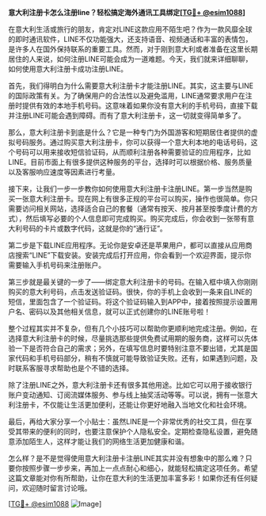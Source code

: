 **意大利注册卡怎么注册line？轻松搞定海外通讯工具绑定[[TG💪+ @esim1088](https://t.me/s/esim1088)]**

在意大利生活或旅行的朋友，肯定对LINE这款应用不陌生吧？作为一款风靡全球的即时通讯软件，LINE不仅功能强大，还支持语音、视频通话和丰富的表情包，是许多人在国外保持联系的重要工具。然而，对于刚到意大利或者准备在这里长期居住的人来说，如何注册LINE可能会成为一道难题。今天，我们就来详细聊聊，如何使用意大利注册卡成功注册LINE。

首先，我们得明白为什么需要意大利注册卡才能注册LINE。其实，这主要与LINE的国际政策有关。为了确保用户的合法性以及避免滥用，LINE通常要求用户在注册时提供有效的本地手机号码。这意味着如果你没有意大利的手机号码，直接下载并注册LINE可能会遇到障碍。而有了意大利注册卡，这一切就变得简单多了。

那么，意大利注册卡到底是什么？它是一种专门为外国游客和短期居住者提供的虚拟号码服务。通过购买意大利注册卡，你可以获得一个意大利本地的电话号码，这个号码可以用来接收短信验证码，从而顺利注册各种需要验证的应用程序，比如LINE。目前市面上有很多提供这种服务的平台，选择时可以根据价格、服务质量以及客服响应速度等因素进行考量。

接下来，让我们一步一步教你如何使用意大利注册卡注册LINE。第一步当然是购买一张意大利注册卡。现在网上有很多正规的平台可以购买，操作也很简单。你只需要访问相关网站，选择适合自己的套餐（通常有按天、按月甚至按季度计费的方式），然后填写必要的个人信息即可完成购买。购买完成后，你会收到一张带有意大利号码的卡片或数字代码，这就是你的“通行证”。

第二步是下载LINE应用程序。无论你是安卓还是苹果用户，都可以直接从应用商店搜索“LINE”下载安装。安装完成后打开应用，你会看到一个欢迎界面，提示你需要输入手机号码来注册账户。

第三步就是最关键的一步了——绑定意大利注册卡的号码。在输入框中填入你刚刚购买的意大利号码，点击发送验证码。很快，你的手机上会收到一条来自LINE的短信，里面包含了一个验证码。将这个验证码输入到APP中，接着按照提示设置用户名、密码以及其他相关信息，就可以正式创建你的LINE账号啦！

整个过程其实并不复杂，但有几个小技巧可以帮助你更顺利地完成注册。例如，在选择意大利注册卡的时候，尽量挑选那些提供免费试用期的服务商，这样可以先体验一下是否符合自己的需求；另外，在填写信息时要特别注意不要出错，尤其是国家代码和手机号码部分，稍有不慎就可能导致验证失败。还有，如果遇到问题，及时联系客服寻求帮助也是个不错的选择。

除了注册LINE之外，意大利注册卡还有很多其他用途。比如它可以用于接收银行账户变动通知、订阅流媒体服务、参与线上抽奖活动等等。可以说，拥有一张意大利注册卡，不仅能让生活更加便利，还能让你更好地融入当地文化和社会环境。

最后，再给大家分享一个小贴士：虽然LINE是一个非常优秀的社交工具，但在享受其带来的便利的同时，也要注意保护个人隐私安全。定期检查隐私设置，避免随意添加陌生人，这样才能让我们的网络生活更加健康和谐。

怎么样？是不是觉得使用意大利注册卡注册LINE其实并没有想象中的那么难？只要你按照步骤一步步来，再加上一点点耐心和细心，就能轻松搞定这项任务。希望这篇文章能对你有所帮助，让你在意大利的生活更加丰富多彩！如果你还有任何疑问，欢迎随时留言讨论哦。

[[TG💪+ @esim1088](https://t.me/s/esim1088) ![Image](https://i.postimg.cc/4NQfJmqS/Snipaste-2025-05-13-00-14-12.png)]